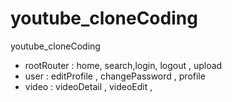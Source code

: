 # youtube_cloneCoding

youtube_cloneCoding

- rootRouter : home, search,login, logout , upload
- user : editProfile , changePassword , profile
- video : videoDetail , videoEdit ,

